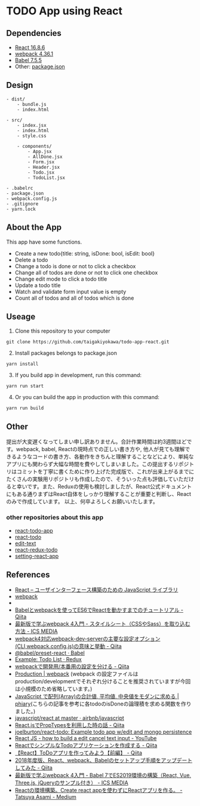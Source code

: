 # TODO App using React
## Dependencies
- [React 16.8.6](https://reactjs.org/)
- [webpack 4.36.1](https://webpack.js.org/)
- [Babel 7.5.5](https://babeljs.io/)
- Other: [package.json](https://github.com/taigakiyokawa/todo-app-react/blob/master/package.json)

## Design
```
- dist/
    - bundle.js
    - index.html

- src/
    - index.jsx
    - index.html
    - style.css

    - components/
        - App.jsx
        - AllDone.jsx
        - Form.jsx
        - Header.jsx
        - Todo.jsx
        - TodoList.jsx

- .babelrc
- package.json
- webpack.config.js
- .gitignore
- yarn.lock
```

## About the App
This app have some functions.
- Create a new todo{title: string, isDone: bool, isEdit: bool}
- Delete a todo
- Change a todo is done or not to click a checkbox
- Change all of todos are done or not to click one checkbox
- Change edit mode to click a todo title
- Update a todo title
- Watch and validate form input value is empty
- Count all of todos and all of todos which is done





## Useage
1. Clone this repository to your computer
```
git clone https://github.com/taigakiyokawa/todo-app-react.git
```
2. Install packages belongs to package.json
```
yarn install
```
3. If you build app in development, run this command:
```
yarn run start
```
4. Or you can build the app in production with this command:
```
yarn run build
```

## Other
提出が大変遅くなってしまい申し訳ありません。合計作業時間は約3週間ほどです。webpack, babel, Reactの現時点での正しい書き方や, 他人が見ても理解できるようなコードの書き方、各動作をきちんと理解することなどにより、単純なアプリにも関わらず大幅な時間を費やしてしまいました。この提出するリポジトリはコミットを丁寧に書くために作り上げた完成版で、これが出来上がるまでにたくさんの実験用リポジトリも作成したので、そういった点も評価していただけると幸いです。また、Reduxの使用も検討しましたが、React公式ドキュメントにもある通りまずはReact自体をしっかり理解することが重要と判断し、Reactのみで作成しています。
以上、何卒よろしくお願いいたします。

### other repositories about this app
- [react-todo-app](https://github.com/taigakiyokawa/react-todo-app)
- [react-todo](https://github.com/taigakiyokawa/react-todo)
- [edit-text](https://github.com/taigakiyokawa/edit-text)
- [react-redux-todo](https://github.com/taigakiyokawa/react-redux-todo)
- [setting-react-app](https://github.com/taigakiyokawa/setting-react-app)

## References
- [React – ユーザインターフェース構築のための JavaScript ライブラリ](https://ja.reactjs.org/)
- [webpack](https://webpack.js.org/)
- 
- [Babelとwebpackを使ってES6でReactを動かすまでのチュートリアル - Qiita](https://qiita.com/akirakudo/items/77c3cd49e2bf39da79dd)
- [最新版で学ぶwebpack 4入門 - スタイルシート（CSSやSass）を取り込む方法 - ICS MEDIA](https://ics.media/entry/17376/)
- [webpack4対応webpack-dev-serverの主要な設定オプション(CLI,webpack.config.js)の意味と挙動 - Qiita](https://qiita.com/riversun/items/d27f6d3ab7aaa119deab)
- [@babel/preset-react · Babel](https://babeljs.io/docs/en/babel-preset-react)
- [Example: Todo List · Redux](https://redux.js.org/basics/example)
- [webpackで開発用/本番用の設定を分ける - Qiita](https://qiita.com/teinen_qiita/items/4e828ac30221efb624e1)
- [Production | webpack](https://webpack.js.org/guides/production/) (webpack の設定ファイルはproduction/developmentでそれぞれ分けることを推奨されていますが今回は小規模のため省略しています。)
- [JavaScript で配列(Array)の合計値, 平均値, 中央値をモダンに求める | phiary](http://phiary.me/javascript-array-sum-average-median/)(こちらの記事を参考に各todoのisDoneの論理積を求める関数を作りました。)
- [javascript/react at master · airbnb/javascript](https://github.com/airbnb/javascript/tree/master/react)
- [React.jsでPropTypesを利用した時の話 - Qiita](https://qiita.com/sfatsfc/items/d32b28ccd10e04bc87ae)
- [joelburton/react-todo: Example todo app w/edit and mongo persistence]( https://github.com/joelburton/react-todo)
- [React JS - how to build a edit cancel text input - YouTube](https://youtu.be/WTh54FMNrbU)
- [ReactでシンプルなTodoアプリケーションを作成する - Qiita](https://qiita.com/sayama0402/items/6364cef848e2c2d1cf7d)
- [【React】ToDoアプリを作ってみよう【前編】 - Qiita](https://qiita.com/mikan3rd/items/20152cdd63a708264a9e)
- [2018年度版、React、webpack、Babelのセットアップ手順をアップデートしてみた - Qiita](https://qiita.com/gipcompany/items/63641286921cbe223c94)
- [最新版で学ぶwebpack 4入門 - Babel 7でES2019環境の構築（React, Vue, Three.js, jQueryのサンプル付き） - ICS MEDIA](https://ics.media/entry/16028/)
- [Reactの環境構築。Create react appを使わずにReactアプリを作る。 - Tatsuya Asami - Medium](https://medium.com/@astatsuya/react%E3%81%AE%E7%92%B0%E5%A2%83%E6%A7%8B%E7%AF%89-create-react-app%E3%82%92%E4%BD%BF%E3%82%8F%E3%81%9A%E3%81%ABreact%E3%82%A2%E3%83%97%E3%83%AA%E3%82%92%E4%BD%9C%E3%82%8B-2c0228b31589)

